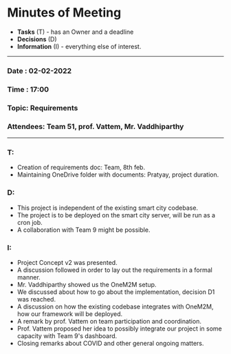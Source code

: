 # Minutes of Meeting

* **Tasks** (T) - has an Owner and a deadline
* **Decisions** (D)
* **Information** (I) - everything else of interest.

---
 
### Date : 02-02-2022
### Time : 17:00
### Topic: Requirements
### Attendees: Team 51, prof. Vattem, Mr. Vaddhiparthy

---

### T:
- Creation of requirements doc: Team, 8th feb.
- Maintaining OneDrive folder with documents: Pratyay, project duration.

### D:
- This project is independent of the existing smart city codebase.
- The project is to be deployed on the smart city server, will be run as a cron job.
- A collaboration with Team 9 might be possible.

### I:
- Project Concept v2 was presented.
- A discussion followed in order to lay out the requirements in a formal manner.
- Mr. Vaddhiparthy showed us the OneM2M setup.
- We discussed about how to go about the implementation, decision D1 was reached.
- A discussion on how the existing codebase integrates with OneM2M, how our framework will be deployed.
- A remark by prof. Vattem on team participation and coordination.
- Prof. Vattem proposed her idea to possibly integrate our project in some capacity with Team 9's dashboard.
- Closing remarks about COVID and other general ongoing matters.
